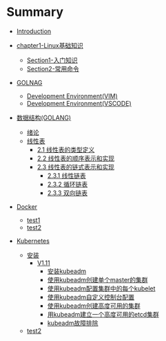 # Summary
* [Introduction](readme.md)
* [chapter1-Linux基础知识](chapter1/readme.md)
  * [Section1-入门知识](chapter1/SECTION1.md)
  * [Section2-常用命令](chapter1/SECTION2.md)


* [GOLNAG](golang/readme.md)
  * [Development Environment(VIM)](golang/development-environment-vim.md)
  * [Development Environment(VSCODE)](golang/development-environment-vscode.md)


* [数据结构(GOLANG)](golang_structure/readme.md)
  * [绪论](golang_structure/list/1-0.md)
  * [线性表](golang_structure/list/2-0.md)
    * [2.1 线性表的类型定义](golang_structure/list/2-1.md)
    * [2.2 线性表的顺序表示和实现](golang_structure/list/linearlist/2-2.md)
    * [2.3 线性表的链式表示和实现](golang_structure/list/linklist/2-3.md)
        * [2.3.1 线性链表](golang_structure/list/linklist/2-3-1.md)
        * [2.3.2 循环链表](golang_structure/list/linklist/2-3-2.md)
        * [2.3.3 双向链表](golang_structure/list/linklist/2-3-3.md)
  

* [Docker](docker/readme.md)
  * [test1]()
  * [test2]()

* [Kubernetes](kubernetes/readme.md)
  * [安装](kubernetes/install/readme.md)
    * [V1.11](kubernetes/install/V1.11/_index.md)
      * [安装kubeadm](kubernetes/install/V1.11/install-kubeadm.md)
      * [使用kubeadm创建单个master的集群](kubernetes/install/V1.11/create-cluster-kubeadm.md)
      * [使用kubeadm配置集群中的每个kubelet](kubernetes/install/V1.11/kubelet-integration.md)
      * [使用kubeadm自定义控制台配置](kubernetes/install/V1.11/control-plane-flags.md)
      * [使用kubeadm创建高度可用的集群](kubernetes/install/V1.11/high-availability.md)
      * [用kubeadm建立一个高度可用的etcd集群](kubernetes/install/V1.11/setup-ha-etcd-with-kubeadm.md)
      * [kubeadm故障排除](kubernetes/install/V1.11/troubleshooting-kubeadm.md)
  * [test2]()
